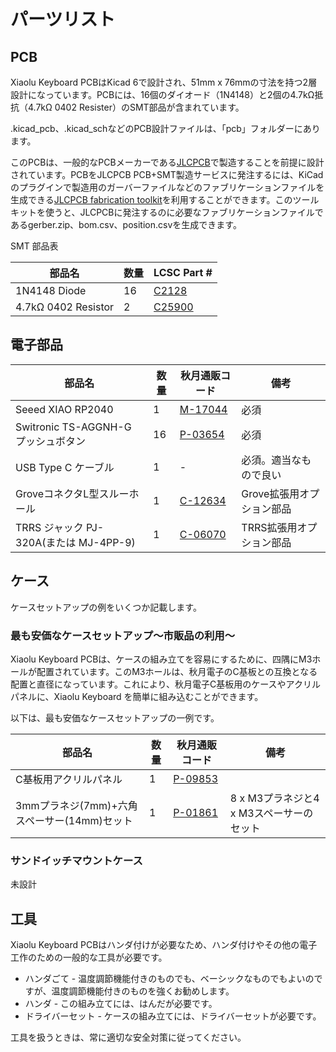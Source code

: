 パーツリスト
============

## PCB

Xiaolu Keyboard PCBはKicad 6で設計され、51mm x 76mmの寸法を持つ2層設計になっています。PCBには、16個のダイオード（1N4148）と2個の4.7kΩ抵抗（4.7kΩ 0402 Resister）のSMT部品が含まれています。

.kicad_pcb、.kicad_schなどのPCB設計ファイルは、「pcb」フォルダーにあります。

このPCBは、一般的なPCBメーカーである[JLCPCB](https://jlcpcb.com/)で製造することを前提に設計されています。PCBをJLCPCB PCB+SMT製造サービスに発注するには、KiCadのプラグインで製造用のガーバーファイルなどのファブリケーションファイルを生成できる[JLCPCB fabrication toolkit](https://github.com/bennymeg/JLC-Plugin-for-KiCad)を利用することができます。このツールキットを使うと、JLCPCBに発注するのに必要なファブリケーションファイルであるgerber.zip、bom.csv、position.csvを生成できます。


SMT 部品表

|部品名             |数量|LCSC Part #                                                                                                                     |
|-------------------|----|--------------------------------------------------------------------------------------------------------------------------------|
|1N4148 Diode       |16  |[C2128](https://www.lcsc.com/product-detail/Switching-Diode_Jiangsu-Changjing-Electronics-Technology-Co-Ltd-1N4148WS_C2128.html)|
|4.7kΩ 0402 Resistor|2   |[C25900](https://www.lcsc.com/product-detail/Chip-Resistor-Surface-Mount_UNI-ROYAL-Uniroyal-Elec-0402WGF4701TCE_C25900.html)    |

## 電子部品

|部品名                                |数量|秋月通販コード                                          |備考                     |
|--------------------------------------|----|--------------------------------------------------------|-------------------------|
|Seeed XIAO RP2040                     |1   |[M-17044](https://akizukidenshi.com/catalog/g/gM-17044/)|必須                     |
|Switronic TS-AGGNH-G プッシュボタン   |16  |[P-03654](https://akizukidenshi.com/catalog/g/gP-03654/)|必須                     |
|USB Type C ケーブル                   |1   |-                                                       |必須。適当なもので良い   |
|GroveコネクタL型スルーホール          |1   |[C-12634](https://akizukidenshi.com/catalog/g/gC-12634/)|Grove拡張用オプション部品|
|TRRS ジャック PJ-320A(または MJ-4PP-9)|1   |[C-06070](https://akizukidenshi.com/catalog/g/gC-06070/)|TRRS拡張用オプション部品 |

## ケース

ケースセットアップの例をいくつか記載します。

### 最も安価なケースセットアップ〜市販品の利用〜

Xiaolu Keyboard PCBは、ケースの組み立てを容易にするために、四隅にM3ホールが配置されています。このM3ホールは、秋月電子のC基板との互換となる配置と直径になっています。これにより、秋月電子C基板用のケースやアクリルパネルに、Xiaolu Keyboard を簡単に組み込むことができます。

以下は、最も安価なケースセットアップの一例です。

|部品名                                     |数量|秋月通販コード                                          |備考                                    |
|-------------------------------------------|----|--------------------------------------------------------|----------------------------------------|
|C基板用アクリルパネル                      |1   |[P-09853](https://akizukidenshi.com/catalog/g/gP-09853/)|                                        |
|3mmプラネジ(7mm)+六角スペーサー(14mm)セット|1   |[P-01861](https://akizukidenshi.com/catalog/g/gP-01861/)|8 x M3プラネジと4 x M3スペーサーのセット|

### サンドイッチマウントケース

未設計

## 工具

Xiaolu Keyboard PCBはハンダ付けが必要なため、ハンダ付けやその他の電子工作のための一般的な工具が必要です。

* ハンダごて - 温度調節機能付きのものでも、ベーシックなものでもよいのですが、温度調節機能付きのものを強くお勧めします。
* ハンダ - この組み立てには、はんだが必要です。
* ドライバーセット - ケースの組み立てには、ドライバーセットが必要です。

工具を扱うときは、常に適切な安全対策に従ってください。
